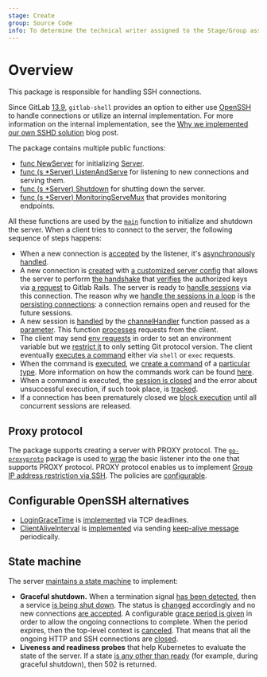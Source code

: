 ```yaml
---
stage: Create
group: Source Code
info: To determine the technical writer assigned to the Stage/Group associated with this page, see https://about.gitlab.com/handbook/engineering/ux/technical-writing/#assignments
---
```


# Overview

This package is responsible for handling SSH connections.

Since GitLab [13.9](https://gitlab.com/groups/gitlab-org/-/milestones/56), `gitlab-shell` provides an option to either use [OpenSSH](https://github.com/openssh/openssh-portable) to handle connections or utilize an internal implementation. For more information on the internal implementation, see the [Why we implemented our own SSHD solution](https://about.gitlab.com/blog/2022/08/17/why-we-have-implemented-our-own-sshd-solution-on-gitlab-sass/) blog post. 

The package contains multiple public functions:

- [func NewServer](https://gitlab.com/gitlab-org/gitlab-shell/blob/2094323308f8c6cb1d935af1b3331df29edcc9b6/internal/sshd/sshd.go#L43) for initializing [Server](https://gitlab.com/gitlab-org/gitlab-shell/blob/2094323308f8c6cb1d935af1b3331df29edcc9b6/internal/sshd/sshd.go#L33).
- [func (s \*Server) ListenAndServe](https://gitlab.com/gitlab-org/gitlab-shell/blob/2094323308f8c6cb1d935af1b3331df29edcc9b6/internal/sshd/sshd.go#L52) for listening to new connections and serving them.
- [func (s \*Server) Shutdown](https://gitlab.com/gitlab-org/gitlab-shell/blob/2094323308f8c6cb1d935af1b3331df29edcc9b6/internal/sshd/sshd.go#L63) for shutting down the server.
- [func (s \*Server) MonitoringServeMux](https://gitlab.com/gitlab-org/gitlab-shell/blob/2094323308f8c6cb1d935af1b3331df29edcc9b6/internal/sshd/sshd.go#L73) that provides monitoring endpoints.

All these functions are used by the [`main`](https://gitlab.com/gitlab-org/gitlab-shell/-/blob/822e49b34afbc2092ae189091d693ae7867a8e5a/cmd/gitlab-sshd/main.go) function to initialize and shutdown the server. When a client tries to connect to the server, the following sequence of steps happens:

- When a new connection is [accepted](https://gitlab.com/gitlab-org/gitlab-shell/blob/2094323308f8c6cb1d935af1b3331df29edcc9b6/internal/sshd/sshd.go#L118) by the listener, it's [asynchronously handled](https://gitlab.com/gitlab-org/gitlab-shell/blob/2094323308f8c6cb1d935af1b3331df29edcc9b6/internal/sshd/sshd.go#L129).
- A new connection is [created](https://gitlab.com/gitlab-org/gitlab-shell/blob/2094323308f8c6cb1d935af1b3331df29edcc9b6/internal/sshd/sshd.go#L190) with [a customized server config](https://gitlab.com/gitlab-org/gitlab-shell/blob/1177e2675c15ed55d46528c17408fd98d797cdec/internal/sshd/server_config.go#L148) that allows the server to perform [the handshake](https://gitlab.com/gitlab-org/gitlab-shell/blob/1177e2675c15ed55d46528c17408fd98d797cdec/internal/sshd/connection.go#L77) that [verifies](https://gitlab.com/gitlab-org/gitlab-shell/blob/1177e2675c15ed55d46528c17408fd98d797cdec/internal/sshd/server_config.go#L151) the authorized keys via [a request](https://gitlab.com/gitlab-org/gitlab-shell/blob/1177e2675c15ed55d46528c17408fd98d797cdec/internal/sshd/server_config.go#L140) to Gitlab Rails. The server is ready to [handle sessions](https://gitlab.com/gitlab-org/gitlab-shell/blob/2094323308f8c6cb1d935af1b3331df29edcc9b6/internal/sshd/connection.go#L65) via this connection. The reason why we [handle the sessions in a loop](https://gitlab.com/gitlab-org/gitlab-shell/blob/2094323308f8c6cb1d935af1b3331df29edcc9b6/internal/sshd/connection.go#L98) is the [persisting connections](https://man.openbsd.org/ssh_config.5#ControlPersist): a connection remains open and reused for the future sessions.
- A new session is [handled](https://gitlab.com/gitlab-org/gitlab-shell/blob/2094323308f8c6cb1d935af1b3331df29edcc9b6/internal/sshd/connection.go#L135) by the [channelHandler](https://gitlab.com/gitlab-org/gitlab-shell/blob/2094323308f8c6cb1d935af1b3331df29edcc9b6/internal/sshd/connection.go#L39) function passed as a [parameter](https://gitlab.com/gitlab-org/gitlab-shell/blob/2094323308f8c6cb1d935af1b3331df29edcc9b6/internal/sshd/sshd.go#L199). This function [processes](https://gitlab.com/gitlab-org/gitlab-shell/blob/2094323308f8c6cb1d935af1b3331df29edcc9b6/internal/sshd/session.go#L56) requests from the client.
- The client may send [env requests](https://gitlab.com/gitlab-org/gitlab-shell/blob/2094323308f8c6cb1d935af1b3331df29edcc9b6/internal/sshd/session.go#L67) in order to set an environment variable but we [restrict it](https://gitlab.com/gitlab-org/gitlab-shell/blob/2094323308f8c6cb1d935af1b3331df29edcc9b6/internal/sshd/session.go#L113) to only setting Git protocol version. The client eventually [executes a command](https://gitlab.com/gitlab-org/gitlab-shell/blob/2094323308f8c6cb1d935af1b3331df29edcc9b6/internal/sshd/session.go#L68-74) either via `shell` or `exec` requests.
- When the command is [executed](https://gitlab.com/gitlab-org/gitlab-shell/blob/2094323308f8c6cb1d935af1b3331df29edcc9b6/internal/sshd/session.go#L143), we [create a command](https://gitlab.com/gitlab-org/gitlab-shell/blob/2094323308f8c6cb1d935af1b3331df29edcc9b6/internal/sshd/session.go#L165) of a [particular type](https://gitlab.com/gitlab-org/gitlab-shell/blob/2094323308f8c6cb1d935af1b3331df29edcc9b6/cmd/gitlab-shell/command/command.go#L57). More information on how the commands work can be found [here](https://gitlab.com/gitlab-org/gitlab-shell/-/tree/main/internal/command).
- When a command is executed, the [session is closed](https://gitlab.com/gitlab-org/gitlab-shell/blob/2094323308f8c6cb1d935af1b3331df29edcc9b6/internal/sshd/session.go#L204) and the error about unsuccessful execution, if such took place, is [tracked](https://gitlab.com/gitlab-org/gitlab-shell/blob/2094323308f8c6cb1d935af1b3331df29edcc9b6/internal/sshd/connection.go#L137).
- If a connection has been prematurely closed we [block execution](https://gitlab.com/gitlab-org/gitlab-shell/blob/2094323308f8c6cb1d935af1b3331df29edcc9b6/internal/sshd/connection.go#L146) until all concurrent sessions are released.

## Proxy protocol

The package supports creating a server with PROXY protocol. The [`go-proxyproto`](https://github.com/pires/go-proxyproto) package is used to [wrap](https://gitlab.com/gitlab-org/gitlab-shell/blob/2094323308f8c6cb1d935af1b3331df29edcc9b6/internal/sshd/sshd.go#L98) the basic listener into the one that supports PROXY protocol. PROXY protocol enables us to implement [Group IP address restriction via SSH](https://gitlab.com/gitlab-org/gitlab/-/issues/271673). The policies are [configurable](https://gitlab.com/gitlab-org/gitlab-shell/blob/2094323308f8c6cb1d935af1b3331df29edcc9b6/internal/sshd/sshd.go#L203).

## Configurable OpenSSH alternatives

- [LoginGraceTime](https://man7.org/linux/man-pages/man5/sshd_config.5.html) is [implemented](https://gitlab.com/gitlab-org/gitlab-shell/blob/2094323308f8c6cb1d935af1b3331df29edcc9b6/internal/sshd/connection.go#L73) via TCP deadlines.
- [ClientAliveInterval](https://man7.org/linux/man-pages/man5/sshd_config.5.html) is [implemented](https://gitlab.com/gitlab-org/gitlab-shell/blob/2094323308f8c6cb1d935af1b3331df29edcc9b6/internal/sshd/connection.go#L151) via sending [keep-alive message](https://gitlab.com/gitlab-org/gitlab-shell/blob/2094323308f8c6cb1d935af1b3331df29edcc9b6/internal/sshd/connection.go#L25) periodically.

## State machine

The server [maintains a state machine](https://gitlab.com/gitlab-org/gitlab-shell/blob/2094323308f8c6cb1d935af1b3331df29edcc9b6/internal/sshd/sshd.go#L26-31) to implement:

- **Graceful shutdown.** When a termination signal [has been detected](https://gitlab.com/gitlab-org/gitlab-shell/blob/2094323308f8c6cb1d935af1b3331df29edcc9b6/cmd/gitlab-sshd/main.go#L96), then a service [is being shut down](https://gitlab.com/gitlab-org/gitlab-shell/blob/2094323308f8c6cb1d935af1b3331df29edcc9b6/cmd/gitlab-sshd/main.go#L105). The status is [changed](https://gitlab.com/gitlab-org/gitlab-shell/blob/2094323308f8c6cb1d935af1b3331df29edcc9b6/internal/sshd/sshd.go#L68) accordingly and no new connections [are accepted](https://gitlab.com/gitlab-org/gitlab-shell/blob/2094323308f8c6cb1d935af1b3331df29edcc9b6/internal/sshd/sshd.go#L120). A configurable [grace period is given](https://gitlab.com/gitlab-org/gitlab-shell/blob/2094323308f8c6cb1d935af1b3331df29edcc9b6/cmd/gitlab-sshd/main.go#L107) in order to allow the ongoing connections to complete. When the period expires, then the top-level context is [canceled](https://gitlab.com/gitlab-org/gitlab-shell/blob/2094323308f8c6cb1d935af1b3331df29edcc9b6/cmd/gitlab-sshd/main.go#L109). That means that all the ongoing HTTP and SSH connections are [closed](https://gitlab.com/gitlab-org/gitlab-shell/blob/2094323308f8c6cb1d935af1b3331df29edcc9b6/internal/sshd/sshd.go#L173).
- **Liveness and readiness probes** that help Kubernetes to evaluate the state of the server. If a state [is any other than ready](https://gitlab.com/gitlab-org/gitlab-shell/blob/2094323308f8c6cb1d935af1b3331df29edcc9b6/internal/sshd/sshd.go#L80) (for example, during graceful shutdown), then 502 is returned.
